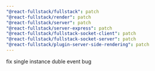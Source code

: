 ```yaml
---
"@react-fullstack/fullstack": patch
"@react-fullstack/render": patch
"@react-fullstack/server": patch
"@react-fullstack/server-express": patch
"@react-fullstack/fullstack-socket-client": patch
"@react-fullstack/fullstack-socket-server": patch
"@react-fullstack/plugin-server-side-rendering": patch
---
```


fix single instance duble event bug
